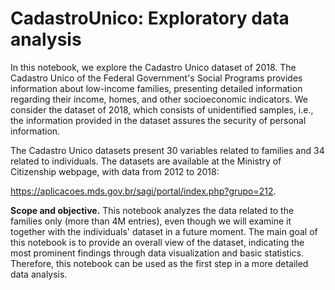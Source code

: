 # CadastroUnico: Exploratory data analysis

In this notebook, we explore the Cadastro Unico dataset of 2018. The Cadastro Unico of the Federal Government's Social Programs provides information about low-income families, presenting detailed information regarding their income, homes, and other socioeconomic indicators. We consider the dataset of 2018, which consists of unidentified samples, i.e., the information provided in the dataset assures the security of personal information.

The Cadastro Unico datasets present 30 variables related to families and 34 related to individuals. The datasets are available at the Ministry of Citizenship webpage, with data from 2012 to 2018:

https://aplicacoes.mds.gov.br/sagi/portal/index.php?grupo=212.

**Scope and objective.** This notebook analyzes the data related to the families only (more than 4M entries), even though we will examine it together with the individuals' dataset in a future moment. The main goal of this notebook is to provide an overall view of the dataset, indicating the most prominent findings through data visualization and basic statistics. Therefore, this notebook can be used as the first step in a more detailed data analysis.
